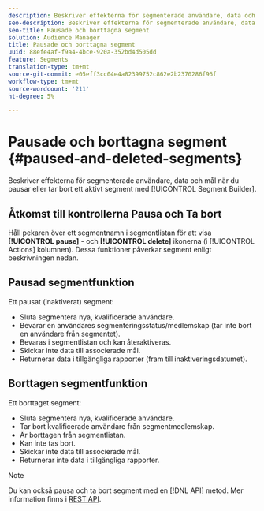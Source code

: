```yaml
---
description: Beskriver effekterna för segmenterade användare, data och mål när du pausar eller tar bort ett aktivt segment med hjälp av Segment Builder.
seo-description: Beskriver effekterna för segmenterade användare, data och mål när du pausar eller tar bort ett aktivt segment med hjälp av Segment Builder.
seo-title: Pausade och borttagna segment
solution: Audience Manager
title: Pausade och borttagna segment
uuid: 88efe4af-f9a4-4bce-920a-352bd4d505dd
feature: Segments
translation-type: tm+mt
source-git-commit: e05eff3cc04e4a82399752c862e2b2370286f96f
workflow-type: tm+mt
source-wordcount: '211'
ht-degree: 5%

---
```



# Pausade och borttagna segment {#paused-and-deleted-segments}

Beskriver effekterna för segmenterade användare, data och mål när du pausar eller tar bort ett aktivt segment med [!UICONTROL Segment Builder].

## Åtkomst till kontrollerna Pausa och Ta bort

Håll pekaren över ett segmentnamn i segmentlistan för att visa **[!UICONTROL pause]** - och **[!UICONTROL delete]** ikonerna (i [!UICONTROL Actions] kolumnen). Dessa funktioner påverkar segment enligt beskrivningen nedan.

## Pausad segmentfunktion

Ett pausat (inaktiverat) segment:

* Sluta segmentera nya, kvalificerade användare.
* Bevarar en användares segmenteringsstatus/medlemskap (tar inte bort en användare från segmentet).
* Bevaras i segmentlistan och kan återaktiveras.
* Skickar inte data till associerade mål.
* Returnerar data i tillgängliga rapporter (fram till inaktiveringsdatumet).

## Borttagen segmentfunktion

Ett borttaget segment:

* Sluta segmentera nya, kvalificerade användare.
* Tar bort kvalificerade användare från segmentmedlemskap.
* Är borttagen från segmentlistan.
* Kan inte tas bort.
* Skickar inte data till associerade mål.
* Returnerar inte data i tillgängliga rapporter.

>[!NOTE]
>
>Du kan också pausa och ta bort segment med en [!DNL API] metod. Mer information finns i [REST API](../../api/rest-api-main/rest-api-main.md).